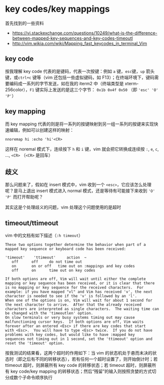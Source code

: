 # key codes/key mappings

首先找到的一些资料

  - https://vi.stackexchange.com/questions/10249/what-is-the-difference-between-mapped-key-sequences-and-key-codes-timeoutl 
  - http://vim.wikia.com/wiki/Mapping_fast_keycodes_in_terminal_Vim

## key code

按我理解 key code 代表的是键码，代表一次按键：例如 `a` 键，`esc`键，`up` 箭头键，或`ctrl+c` 键等（vim 还包括一些虚拟键码，如 F13）；在终端环境下，键码需要编码成一系列的字节发送，如在我的 iterm2 中（终端类型是 xterm-256color），`F1` 键实际上发送的是这三个字节： `0x1b 0x4f 0x50` （即 `'esc' 'O' 'P'`）


## key mapping

而 key mapping 代表的则是将一系列的按键映射到另一组一系列的按键来实现快速编辑，例如可以创建这样的映射：

```
nnoremap hi :echo 'hi'<CR>
```

这样在 noremal 模式下，连续按下 `h` 和 `i` 键，vim 就会把它转换成连续按 `:`, `e`, `c`, ..., `<CR>` （`<CR>` 是回车）

## 歧义 

那么问题来了，假如在 insert 模式中，vim 收到一个 `<esc>`，它应该怎么处理呢？是马上退出 insert 模式进入 normal 模式，还是等待有可能接下来收到 `'O' 'P'` 而打开帮助呢？

其实这是个处理歧义的问题，vim 处理这个问题使用的是超时


## timeout/ttimeout

vim 中的文档有如下描述（`:h timeout`）

	These two options together determine the behavior when part of a
	mapped key sequence or keyboard code has been received:

	'timeout'    'ttimeout'		action	~
	   off		off		do not time out
	   on		on or off	time out on :mappings and key codes
	   off		on		time out on key codes

	If both options are off, Vim will wait until either the complete
	mapping or key sequence has been received, or it is clear that there
	is no mapping or key sequence for the received characters.  For
	example: if you have mapped "vl" and Vim has received 'v', the next
	character is needed to see if the 'v' is followed by an 'l'.
	When one of the options is on, Vim will wait for about 1 second for
	the next character to arrive.  After that the already received
	characters are interpreted as single characters.  The waiting time can
	be changed with the 'timeoutlen' option.
	On slow terminals or very busy systems timing out may cause
	malfunctioning cursor keys.  If both options are off, Vim waits
	forever after an entered <Esc> if there are key codes that start
	with <Esc>.  You will have to type <Esc> twice.  If you do not have
	problems with key codes, but would like to have :mapped key
	sequences not timing out in 1 second, set the 'ttimeout' option and
	reset the 'timeout' option.

按我测试的结果看，这两个超时的作用如下：当 vim 的状态机处于悬而未决的状态时（即之后有不同的转移状态），若有任何一个超时设置了，则开始倒计时；若 ttimeout 超时，则屏蔽所有 key code 的转移状态；若 timeout 超时，则屏蔽所有 key code/key mapping 的转移状态；然后“残留”的输入则按照贪婪的方式切分成数个子命令顺序执行
